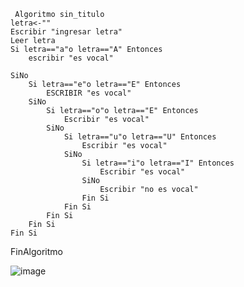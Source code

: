      Algoritmo sin_titulo
	letra<-""
	Escribir "ingresar letra"
	Leer letra
	Si letra=="a"o letra=="A" Entonces 
		escribir "es vocal"
		
	SiNo
		Si letra=="e"o letra=="E" Entonces
			ESCRIBIR "es vocal"
		SiNo
			Si letra=="o"o letra=="E" Entonces
				Escribir "es vocal"
			SiNo
				Si letra=="u"o letra=="U" Entonces
					Escribir "es vocal"
				SiNo
					Si letra=="i"o letra=="I" Entonces
						Escribir "es vocal"
					SiNo
						Escribir "no es vocal"
					Fin Si
				Fin Si
			Fin Si
		Fin Si
	Fin Si
	
FinAlgoritmo
      
      
      
      
  ![image](https://user-images.githubusercontent.com/113804837/194729949-6581f164-cedc-4613-ad3d-bdd40d51b60a.png)

      
